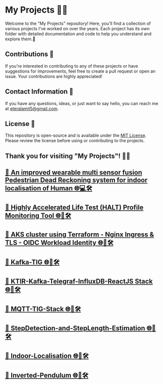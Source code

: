 # My Projects 👩‍💻

Welcome to the "My Projects" repository! Here, you'll find a collection of various projects I've worked on over the years. Each project has its own folder with detailed documentation and code to help you understand and explore them.🚀

## Contributions 🤝

If you're interested in contributing to any of these projects or have suggestions for improvements, feel free to create a pull request or open an issue. Your contributions are highly appreciated!

## Contact Information 📧

If you have any questions, ideas, or just want to say hello, you can reach me at [eteralamit5@gmail.com](mailto:your.email@example.co).

## License 📝

This repository is open-source and is available under the [MIT License](LICENSE). Please review the license before using or contributing to the projects.

Thank you for visiting "My Projects"! 🙌🏼
---
[🚀 An improved wearable multi sensor fusion Pedestrian Dead Reckoning system for indoor localisation of Human 🌐💻🛠️](https://github.com/eternalamit5/An-improved-wearable-multi-sensor-fusion-Pedestrian-Dead-Reckoning-system-for-indoor-localisation)
---
[🚀 Highly Accelerated Life Test (HALT) Profile Monitoring Tool 🌐🚢🛠️](https://github.com/eternalamit5/Highly-Accelerated-Life-Test-HALT-Monitoring-Tool)
---
[🚀 AKS cluster using Terraform - Nginx Ingress & TLS - OIDC Workload Identity 🌐🚢🛠️](https://github.com/eternalamit5/AKS-Terraform-Helm-Nginx-Ingress-TLS-)
---
[🚀 Kafka-TIG 🌐🚢🛠️](https://github.com/eternalamit5/Kafka-TIG)
---
[🚀 KTIR-Kafka-Telegraf-InfluxDB-ReactJS Stack 🌐🚢🛠️](https://github.com/eternalamit5/KTIR-Kafka-Telegraf-InfluxDB-ReactJS)
---
[🚀 MQTT-TIG-Stack 🌐🚢🛠️](https://github.com/eternalamit5/MQTT-TIG-Stack)
---
[🚀 StepDetection-and-StepLength-Estimation 🌐🚢🛠️](https://github.com/eternalamit5/StepDetection-and-StepLength-Estimation)
---
[🚀 Indoor-Localisation 🌐🚢🛠️](https://github.com/eternalamit5/Indoor-Localisation)
---
[🚀 Inverted-Pendulum 🌐🚢🛠️](https://github.com/eternalamit5/Inverted-Pendulum-Advance-Control)
---
